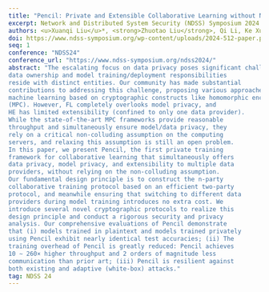 ```yaml
---
title: "Pencil: Private and Extensible Collaborative Learning without Non-Colluding Assumption"
excerpt: Network and Distributed System Security (NDSS) Symposium 2024
authors: <u>Xuanqi Liu</u>*, <strong>Zhuotao Liu</strong>, Qi Li, Ke Xu, Mingwei Xu
doi: https://www.ndss-symposium.org/wp-content/uploads/2024-512-paper.pdf
seq: 1
conference: "NDSS24"
conference_url: "https://www.ndss-symposium.org/ndss2024/"
abstract: "The escalating focus on data privacy poses significant challenges for collaborative neural network training, where
data ownership and model training/deployment responsibilities
reside with distinct entities. Our community has made substantial
contributions to addressing this challenge, proposing various approaches such as federated learning (FL) and privacy-preserving
machine learning based on cryptographic constructs like homomorphic encryption (HE) and secure multiparty computation
(MPC). However, FL completely overlooks model privacy, and
HE has limited extensibility (confined to only one data provider).
While the state-of-the-art MPC frameworks provide reasonable
throughput and simultaneously ensure model/data privacy, they
rely on a critical non-colluding assumption on the computing
servers, and relaxing this assumption is still an open problem.
In this paper, we present Pencil, the first private training
framework for collaborative learning that simultaneously offers
data privacy, model privacy, and extensibility to multiple data
providers, without relying on the non-colluding assumption.
Our fundamental design principle is to construct the n-party
collaborative training protocol based on an efficient two-party
protocol, and meanwhile ensuring that switching to different data
providers during model training introduces no extra cost. We
introduce several novel cryptographic protocols to realize this
design principle and conduct a rigorous security and privacy
analysis. Our comprehensive evaluations of Pencil demonstrate
that (i) models trained in plaintext and models trained privately
using Pencil exhibit nearly identical test accuracies; (ii) The
training overhead of Pencil is greatly reduced: Pencil achieves
10 ∼ 260× higher throughput and 2 orders of magnitude less
communication than prior art; (iii) Pencil is resilient against
both existing and adaptive (white-box) attacks."
tag: NDSS 24
---
```

